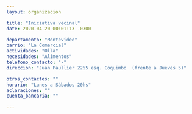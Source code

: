 ```yaml
---
layout: organizacion

title: "Iniciativa vecinal"
date: 2020-04-20 00:01:13 -0300

departamento: "Montevideo"
barrio: "La Comercial"
actividades: "Olla"
necesidades: "Alimentos"
telefono_contacto: "-"
direccion: "Juan Paullier 2255 esq. Coquimbo  (frente a Jueves 5)"

otros_contactos: ""
horario: "Lunes a Sábados 20hs"
aclaraciones: ""
cuenta_bancaria: ""

---
```

